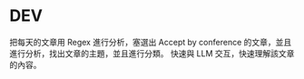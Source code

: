 # DEV

把每天的文章用 Regex 進行分析，塞選出 Accept by conference 的文章，並且進行分析，找出文章的主題，並且進行分類。
快速與 LLM 交互，快速理解該文章的內容。